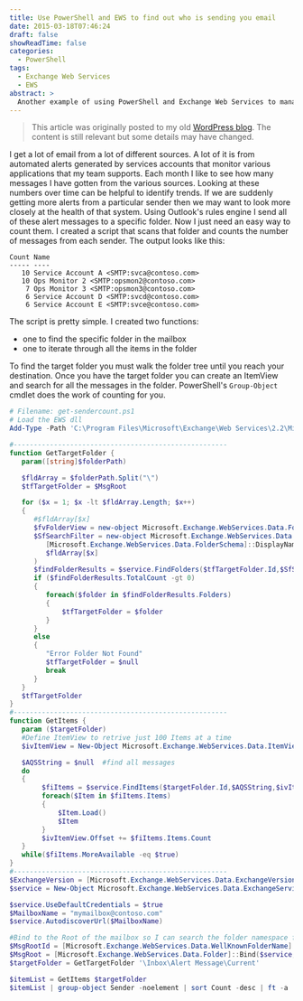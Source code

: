 ```yaml
---
title: Use PowerShell and EWS to find out who is sending you email
date: 2015-03-18T07:46:24
draft: false
showReadTime: false
categories:
  - PowerShell
tags:
  - Exchange Web Services
  - EWS
abstract: >
  Another example of using PowerShell and Exchange Web Services to manage your email.
---
```

> This article was originally posted to my old [WordPress blog][wp]. The content is still relevant
> but some details may have changed.

I get a lot of email from a lot of different sources. A lot of it is from automated alerts generated
by services accounts that monitor various applications that my team supports. Each month I like to
see how many messages I have gotten from the various sources. Looking at these numbers over time can
be helpful to identify trends. If we are suddenly getting more alerts from a particular sender then
we may want to look more closely at the health of that system. Using Outlook's rules engine I send
all of these alert messages to a specific folder. Now I just need an easy way to count them. I
created a script that scans that folder and counts the number of messages from each sender. The
output looks like this:

```
Count Name
----- ----
   10 Service Account A <SMTP:svca@contoso.com>
   10 Ops Monitor 2 <SMTP:opsmon2@contoso.com>
    7 Ops Monitor 3 <SMTP:opsmon3@contoso.com>
    6 Service Account D <SMTP:svcd@contoso.com>
    6 Service Account E <SMTP:svce@contoso.com>
```

The script is pretty simple. I created two functions:

- one to find the specific folder in the mailbox
- one to iterate through all the items in the folder

To find the target folder you must walk the folder tree until you reach your destination. Once you
have the target folder you can create an ItemView and search for all the messages in the folder.
PowerShell's `Group-Object` cmdlet does the work of counting for you.

```powershell
# Filename: get-sendercount.ps1
# Load the EWS dll
Add-Type -Path 'C:\Program Files\Microsoft\Exchange\Web Services\2.2\Microsoft.Exchange.WebServices.dll'

#-----------------------------------------------------
function GetTargetFolder {
   param([string]$folderPath)

   $fldArray = $folderPath.Split("\")
   $tfTargetFolder = $MsgRoot

   for ($x = 1; $x -lt $fldArray.Length; $x++)
   {
      #$fldArray[$x]
      $fvFolderView = new-object Microsoft.Exchange.WebServices.Data.FolderView(1)
      $SfSearchFilter = new-object Microsoft.Exchange.WebServices.Data.SearchFilter+IsEqualTo(
         [Microsoft.Exchange.WebServices.Data.FolderSchema]::DisplayName,
         $fldArray[$x]
      )
      $findFolderResults = $service.FindFolders($tfTargetFolder.Id,$SfSearchFilter,$fvFolderView)
      if ($findFolderResults.TotalCount -gt 0)
      {
         foreach($folder in $findFolderResults.Folders)
         {
             $tfTargetFolder = $folder
         }
      }
      else
      {
         "Error Folder Not Found"
         $tfTargetFolder = $null
         break
      }
   }
   $tfTargetFolder
}
#-----------------------------------------------------
function GetItems {
   param ($targetFolder)
   #Define ItemView to retrive just 100 Items at a time
   $ivItemView = New-Object Microsoft.Exchange.WebServices.Data.ItemView(100)

   $AQSString = $null  #find all messages
   do
   {
        $fiItems = $service.FindItems($targetFolder.Id,$AQSString,$ivItemView)
        foreach($Item in $fiItems.Items)
        {
            $Item.Load()
            $Item
        }
        $ivItemView.Offset += $fiItems.Items.Count
   }
   while($fiItems.MoreAvailable -eq $true)
}
#-----------------------------------------------------
$ExchangeVersion = [Microsoft.Exchange.WebServices.Data.ExchangeVersion]::Exchange2010_SP2
$service = New-Object Microsoft.Exchange.WebServices.Data.ExchangeService($ExchangeVersion)

$service.UseDefaultCredentials = $true
$MailboxName = "mymailbox@contoso.com"
$service.AutodiscoverUrl($MailboxName)

#Bind to the Root of the mailbox so I can search the folder namespace for the target
$MsgRootId = [Microsoft.Exchange.WebServices.Data.WellKnownFolderName]::MsgFolderRoot
$MsgRoot = [Microsoft.Exchange.WebServices.Data.Folder]::Bind($service,$MsgRootId)
$targetFolder = GetTargetFolder '\Inbox\Alert Message\Current'

$itemList = GetItems $targetFolder
$itemList | group-object Sender -noelement | sort Count -desc | ft -a
```

<!-- link references -->
[wp]: https://seanonit.wordpress.com/
